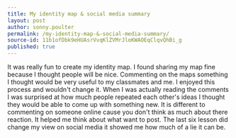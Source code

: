 ```yaml
---
title: My identity map & social media summary
layout: post
author: sonny.poulter
permalink: /my-identity-map-&-social-media-summary/
source-id: 11b1ofDbk9eHUAsrVvqKlZVMrJloKWAOEqClqvQhBi_g
published: true
---
```

It was really fun to create my identity map. I found sharing my map fine because I thought people will be nice. Commenting on the maps something I thought would be very useful to my classmates and me. I enjoyed this process and wouldn't change it. When I was actually reading the comments I was surprised at how much people repeated  each other's ideas I thought they would be able to come up with something new. It is different to commenting on someone online cause you don't think as much about there reaction. It helped me think about what want to post. The last six lesson did change my view on social media it showed me how much of a lie it can be.

